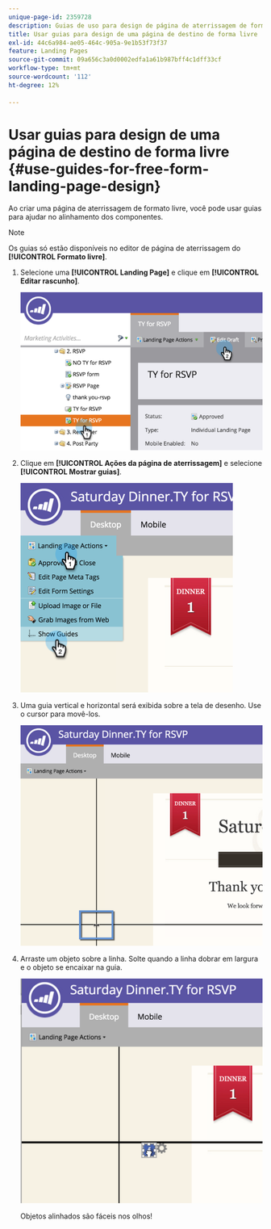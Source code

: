 ```yaml
---
unique-page-id: 2359728
description: Guias de uso para design de página de aterrissagem de forma livre - Documentação do Marketo - Documentação do produto
title: Usar guias para design de uma página de destino de forma livre
exl-id: 44c6a984-ae05-464c-905a-9e1b53f73f37
feature: Landing Pages
source-git-commit: 09a656c3a0d0002edfa1a61b987bff4c1dff33cf
workflow-type: tm+mt
source-wordcount: '112'
ht-degree: 12%

---
```


# Usar guias para design de uma página de destino de forma livre {#use-guides-for-free-form-landing-page-design}

Ao criar uma página de aterrissagem de formato livre, você pode usar guias para ajudar no alinhamento dos componentes.

>[!NOTE]
>
>Os guias só estão disponíveis no editor de página de aterrissagem do **[!UICONTROL Formato livre]**.

1. Selecione uma **[!UICONTROL Landing Page]** e clique em **[!UICONTROL Editar rascunho]**.

   ![](assets/image2015-5-20-14-3a10-3a9.png)

1. Clique em **[!UICONTROL Ações da página de aterrissagem]** e selecione **[!UICONTROL Mostrar guias]**.

   ![](assets/image2015-5-20-14-3a12-3a15.png)

1. Uma guia vertical e horizontal será exibida sobre a tela de desenho. Use o cursor para movê-los.

   ![](assets/image2015-5-20-14-3a15-3a9.png)

1. Arraste um objeto sobre a linha. Solte quando a linha dobrar em largura e o objeto se encaixar na guia.

   ![](assets/image2015-5-20-14-3a17-3a24.png)

   Objetos alinhados são fáceis nos olhos!
